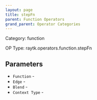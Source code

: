 ```yaml
---
layout: page
title: stepFn
parent: Function Operators
grand_parent: Operator Categories
---
```


Category: function

OP Type: raytk.operators.function.stepFn

## Parameters

* `Function` - 
* `Edge` - 
* `Blend` - 
* `Context Type` -
